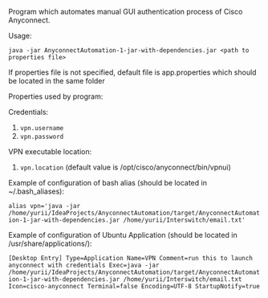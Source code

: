 Program which automates manual GUI authentication process of Cisco Anyconnect.

Usage:

`java -jar AnyconnectAutomation-1-jar-with-dependencies.jar <path to properties file>`

If properties file is not specified, default file is app.properties which should be located in the same folder

Properties used by program:

Credentials:
1. `vpn.username`
2. `vpn.password `

VPN executable location:
1. `vpn.location` (default value is /opt/cisco/anyconnect/bin/vpnui)

Example of configuration of bash alias (should be located in ~/.bash_aliases):

`alias vpn='java -jar /home/yurii/IdeaProjects/AnyconnectAutomation/target/AnyconnectAutomation-1-jar-with-dependencies.jar /home/yurii/Interswitch/email.txt'`

Example of configuration of Ubuntu Application (should be located in /usr/share/applications/<appname>):

`[Desktop Entry]
Type=Application
Name=VPN
Comment=run this to launch anyconnect with credentials
Exec=java -jar /home/yurii/IdeaProjects/AnyconnectAutomation/target/AnyconnectAutomation-1-jar-with-dependencies.jar /home/yurii/Interswitch/email.txt
Icon=cisco-anyconnect
Terminal=false
Encoding=UTF-8
StartupNotify=true`